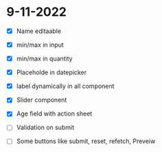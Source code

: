 # 9-11-2022

- [X] Name editaable

- [X] min/max in input

- [X] min/max in quantity

- [X] Placeholde in datepicker

- [X] label dynamically in all component

- [X] Slider component

- [X] Age field with action sheet

- [ ] Validation on submit

- [ ] Some buttons like submit, reset, refetch, Preveiw